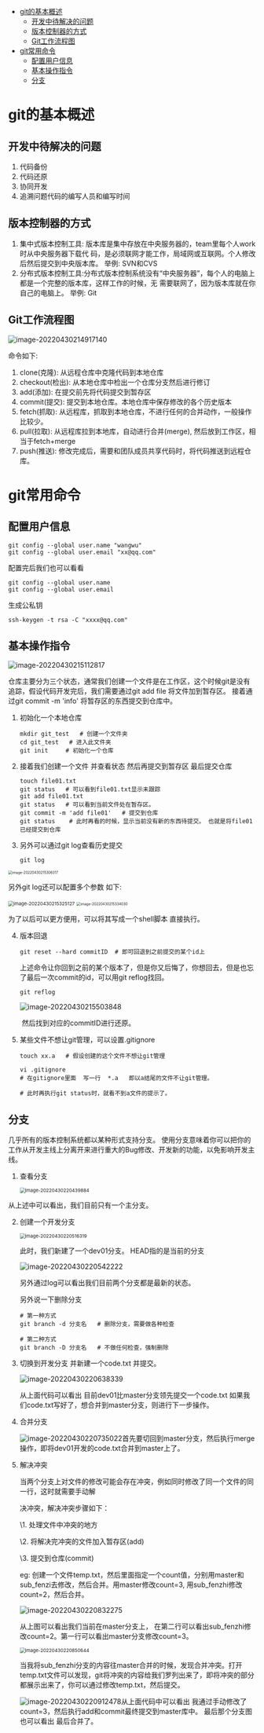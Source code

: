 - [git的基本概述](#git的基本概述)
  - [开发中待解决的问题](#开发中待解决的问题)
  - [版本控制器的方式](#版本控制器的方式)
  - [Git工作流程图](#git工作流程图)
- [git常用命令](#git常用命令)
  - [配置用户信息](#配置用户信息)
  - [基本操作指令](#基本操作指令)
  - [分支](#分支)
  
# git的基本概述

## 开发中待解决的问题

1. 代码备份
2. 代码还原
3. 协同开发
4. 追溯问题代码的编写人员和编写时间

## 版本控制器的方式

1. 集中式版本控制工具: 版本库是集中存放在中央服务器的，team里每个人work时从中央服务器下载代 码，是必须联网才能工作，局域网或互联网。个人修改后然后提交到中央版本库。 举例: SVN和CVS
2. 分布式版本控制工具:分布式版本控制系统没有“中央服务器”，每个人的电脑上都是一个完整的版本库，这样工作的时候，无 需要联网了，因为版本库就在你自己的电脑上。 举例: Git

## Git工作流程图

![image-20220430214917140](git_notebook.assets/image-20220430214917140.png)

命令如下:

1. clone(克隆): 从远程仓库中克隆代码到本地仓库
2. checkout(检出): 从本地仓库中检出一个仓库分支然后进行修订
3. add(添加): 在提交前先将代码提交到暂存区
4. commit(提交): 提交到本地仓库。本地仓库中保存修改的各个历史版本
5. fetch(抓取): 从远程库，抓取到本地仓库，不进行任何的合并动作，一般操作比较少。
6. pull(拉取): 从远程库拉到本地库，自动进行合并(merge), 然后放到工作区，相当于fetch+merge
7. push(推送): 修改完成后，需要和团队成员共享代码时，将代码推送到远程仓库。

# git常用命令

## 配置用户信息

```shell
git config --global user.name "wangwu"
git config --global user.email "xx@qq.com"
```

配置完后我们也可以看看

```shell
git config --global user.name
git config --global user.email 
```

生成公私钥
```shell
ssh-keygen -t rsa -C "xxxx@qq.com"
```

## 基本操作指令

![image-20220430215112817](git_notebook.assets/image-20220430215112817.png)

仓库主要分为三个状态，通常我们创建一个文件是在工作区，这个时候git是没有追踪，假设代码开发完后，我们需要通过git add file  将文件加到暂存区。  接着通过git commit -m 'info' 将暂存区的东西提交到仓库中。

1. 初始化一个本地仓库

   ```shell
   mkdir git_test   # 创建一个文件夹
   cd git_test   # 进入此文件夹
   git init     # 初始化一个仓库
   ```

2. 接着我们创建一个文件 并查看状态   然后再提交到暂存区  最后提交仓库

   ```shell
   touch file01.txt
   git status   # 可以看到file01.txt显示未跟踪
   git add file01.txt
   git status   # 可以看到当前文件处在暂存区。
   git commit -m 'add file01'   # 提交到仓库
   git status    # 此时再看的时候，显示当前没有新的东西待提交。 也就是将file01已经提交到仓库
   ```

3. 另外可以通过git log查看历史提交

   ```shell
   git log
   ```

<img src="git_notebook.assets/image-20220430215306317.png" alt="image-20220430215306317" style="zoom: 50%;" />

另外git log还可以配置多个参数 如下:

<img src="git_notebook.assets/image-20220430215325127.png" alt="image-20220430215325127" style="zoom:67%;" />

<img src="git_notebook.assets/image-20220430215334030.png" alt="image-20220430215334030" style="zoom:50%;" />

为了以后可以更方便用，可以将其写成一个shell脚本  直接执行。

4. 版本回退

   ```shell
   git reset --hard commitID  # 即可回退到之前提交的某个id上
   ```

   上述命令让你回到之前的某个版本了，但是你又后悔了，你想回去，但是也忘了最后一次commit的id，可以用git reflog找回。

    ```shell
   git reflog
    ```

   ![image-20220430215503848](git_notebook.assets/image-20220430215503848.png)

   ​    然后找到对应的commitID进行还原。

5. 某些文件不想让git管理，可以设置.gitignore

   ```shell
   touch xx.a   # 假设创建的这个文件不想让git管理
   
   vi .gitignore
   # 在gitignore里面  写一行  *.a   即以a结尾的文件不让git管理。
   
   # 此时再执行git status时，就看不到a文件的提示了。
   ```

## 分支

几乎所有的版本控制系统都以某种形式支持分支。 使用分支意味着你可以把你的工作从开发主线上分离开来进行重大的Bug修改、开发新的功能，以免影响开发主线。

1. 查看分支

   <img src="git_notebook.assets/image-20220430220439884.png" alt="image-20220430220439884" style="zoom:67%;" />

从上述中可以看出，我们目前只有一个主分支。

2. 创建一个开发分支

   <img src="git_notebook.assets/image-20220430220516319.png" alt="image-20220430220516319" style="zoom:67%;" />

   此时，我们新建了一个dev01分支。   HEAD指的是当前的分支

   ![image-20220430220542222](git_notebook.assets/image-20220430220542222.png)

   另外通过log可以看出我们目前两个分支都是最新的状态。

   另外说一下删除分支

   ```shell
   # 第一种方式
   git branch -d 分支名   # 删除分支，需要做各种检查
   
   # 第二种方式
   git branch -D 分支名   # 不做任何检查，强制删除
   ```

3. 切换到开发分支 并新建一个code.txt 并提交。

   <img src="git_notebook.assets/image-20220430220638339.png" alt="image-20220430220638339"  />

   从上面代码可以看出 目前dev01比master分支领先提交一个code.txt   如果我们code.txt写好了，想合并到master分支，则进行下一步操作。

4. 合并分支

   ![image-20220430220735022](git_notebook.assets/image-20220430220735022.png)首先要切回到master分支，然后执行merge操作，即将dev01开发的code.txt合并到master上了。

5. 解决冲突

   当两个分支上对文件的修改可能会存在冲突，例如同时修改了同一个文件的同一行，这时就需要手动解

   决冲突，解决冲突步骤如下：

   \1. 处理文件中冲突的地方

   \2. 将解决完冲突的文件加入暂存区(add)

   \3. 提交到仓库(commit)

   eg: 创建一个文件temp.txt，然后里面指定一个count值，分别用master和sub_fenzi去修改，然后合并。用master修改count=3,   用sub_fenzhi修改count=2，然后合并。

   ![image-20220430220832275](git_notebook.assets/image-20220430220832275.png)

   从上图可以看出我们当前在master分支上， 在第二行可以看出sub_fenzhi修改count=2。第一行可以看出master分支修改count=3。

   <img src="git_notebook.assets/image-20220430220850644.png" alt="image-20220430220850644" style="zoom:67%;" />

   当我将sub_fenzhi分支的内容往master合并的时候，发现合并冲突。打开temp.txt文件可以发现，git将冲突的内容给我们罗列出来了，即将冲突的部分都展示出来了，你可以通过修改temp.txt，然后提交。

   ![image-20220430220912478](git_notebook.assets/image-20220430220912478.png)从上面代码中可以看出 我通过手动修改了count=3，然后执行add和commit最终提交到master库中。  最后那个分支图也可以看出 最后合并了。
